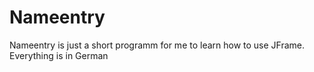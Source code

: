 # Nameentry
Nameentry is just a short programm for me to learn how to use JFrame.
Everything is in German
